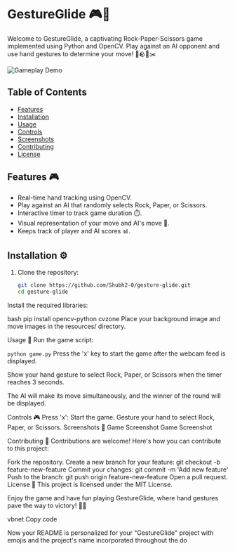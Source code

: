 # GestureGlide 🎮👋

Welcome to GestureGlide, a captivating Rock-Paper-Scissors game implemented using Python and OpenCV. Play against an AI opponent and use hand gestures to determine your move! 🤖🪨📃✂️

![Gameplay Demo](demo.gif)

## Table of Contents

- [Features](#features)
- [Installation](#installation)
- [Usage](#usage)
- [Controls](#controls)
- [Screenshots](#screenshots)
- [Contributing](#contributing)
- [License](#license)

## Features 🎮

- Real-time hand tracking using OpenCV.
- Play against an AI that randomly selects Rock, Paper, or Scissors.
- Interactive timer to track game duration ⏱️.
- Visual representation of your move and AI's move 🤏.
- Keeps track of player and AI scores 📊.

## Installation ⚙️

1. Clone the repository:

   ```bash
   git clone https://github.com/Shubh2-0/gesture-glide.git
   cd gesture-glide

Install the required libraries:

bash
pip install opencv-python cvzone
Place your background image and move images in the resources/ directory.

Usage 🚀
Run the game script:

``
python game.py
``
Press the 'x' key to start the game after the webcam feed is displayed.

Show your hand gesture to select Rock, Paper, or Scissors when the timer reaches 3 seconds.

The AI will make its move simultaneously, and the winner of the round will be displayed.

Controls 🎮
Press 'x': Start the game.
Gesture your hand to select Rock, Paper, or Scissors.
Screenshots 📸
Game Screenshot
Game Screenshot

Contributing 🤝
Contributions are welcome! Here's how you can contribute to this project:

Fork the repository.
Create a new branch for your feature: git checkout -b feature-new-feature
Commit your changes: git commit -m 'Add new feature'
Push to the branch: git push origin feature-new-feature
Open a pull request.
License 📄
This project is licensed under the MIT License.

Enjoy the game and have fun playing GestureGlide, where hand gestures pave the way to victory! 🎉👾

vbnet
Copy code

Now your README is personalized for your "GestureGlide" project with emojis and the project's name incorporated throughout the do
